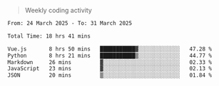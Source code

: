 > Weekly coding activity
<!--START_SECTION:waka-->

```txt
From: 24 March 2025 - To: 31 March 2025

Total Time: 18 hrs 41 mins

Vue.js       8 hrs 50 mins   ███████████▓░░░░░░░░░░░░░   47.28 %
Python       8 hrs 21 mins   ███████████▒░░░░░░░░░░░░░   44.77 %
Markdown     26 mins         ▓░░░░░░░░░░░░░░░░░░░░░░░░   02.33 %
JavaScript   23 mins         ▓░░░░░░░░░░░░░░░░░░░░░░░░   02.13 %
JSON         20 mins         ▒░░░░░░░░░░░░░░░░░░░░░░░░   01.84 %
```

<!--END_SECTION:waka-->
